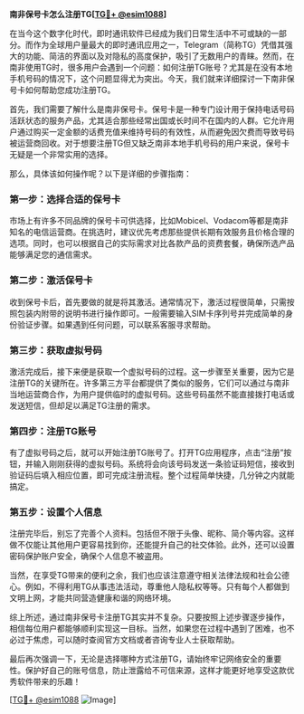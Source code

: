 **南非保号卡怎么注册TG[[TG💪+ @esim1088](https://t.me/s/esim1088)]**

在当今这个数字化时代，即时通讯软件已经成为我们日常生活中不可或缺的一部分。而作为全球用户量最大的即时通讯应用之一，Telegram（简称TG）凭借其强大的功能、简洁的界面以及对隐私的高度保护，吸引了无数用户的青睐。然而，在南非使用TG时，很多用户会遇到一个问题：如何注册TG账号？尤其是在没有本地手机号码的情况下，这个问题显得尤为突出。今天，我们就来详细探讨一下南非保号卡如何帮助您成功注册TG。

首先，我们需要了解什么是南非保号卡。保号卡是一种专门设计用于保持电话号码活跃状态的服务产品，尤其适合那些经常出国或长时间不在国内的人群。它允许用户通过购买一定金额的话费充值来维持号码的有效性，从而避免因欠费而导致号码被运营商回收。对于想要注册TG但又缺乏南非本地手机号码的用户来说，保号卡无疑是一个非常实用的选择。

那么，具体该如何操作呢？以下是详细的步骤指南：

### 第一步：选择合适的保号卡

市场上有许多不同品牌的保号卡可供选择，比如Mobicel、Vodacom等都是南非知名的电信运营商。在挑选时，建议优先考虑那些提供长期有效服务且价格合理的选项。同时，也可以根据自己的实际需求对比各款产品的资费套餐，确保所选产品能够满足您的通信需求。

### 第二步：激活保号卡

收到保号卡后，首先要做的就是将其激活。通常情况下，激活过程很简单，只需按照包装内附带的说明书进行操作即可。一般需要输入SIM卡序列号并完成简单的身份验证步骤。如果遇到任何问题，可以联系客服寻求帮助。

### 第三步：获取虚拟号码

激活完成后，接下来便是获取一个虚拟号码的过程。这一步骤至关重要，因为它是注册TG的关键所在。许多第三方平台都提供了类似的服务，它们可以通过与南非当地运营商合作，为用户提供临时的虚拟号码。这些号码虽然不能直接拨打电话或发送短信，但却足以满足TG注册的需求。

### 第四步：注册TG账号

有了虚拟号码之后，就可以开始注册TG账号了。打开TG应用程序，点击“注册”按钮，并输入刚刚获得的虚拟号码。系统将会向该号码发送一条验证码短信，接收到验证码后填入相应位置，即可完成注册流程。整个过程简单快捷，几分钟之内就能搞定。

### 第五步：设置个人信息

注册完毕后，别忘了完善个人资料。包括但不限于头像、昵称、简介等内容。这样做不仅能让其他用户更容易找到你，还能提升自己的社交体验。此外，还可以设置密码保护账户安全，确保个人信息不被盗用。

当然，在享受TG带来的便利之余，我们也应该注意遵守相关法律法规和社会公德心。例如，不得利用TG从事违法活动，尊重他人隐私权等等。只有每个人都做到文明上网，才能共同营造健康和谐的网络环境。

综上所述，通过南非保号卡注册TG其实并不复杂。只要按照上述步骤逐步操作，相信每位用户都能够顺利实现这一目标。当然，如果您在过程中遇到了困难，也不必过于焦虑，可以随时查阅官方文档或者咨询专业人士获取帮助。

最后再次强调一下，无论是选择哪种方式注册TG，请始终牢记网络安全的重要性。保护好自己的账号信息，防止泄露给不可信来源，这样才能更好地享受这款优秀软件带来的乐趣！

[[TG💪+ @esim1088](https://t.me/s/esim1088) ![Image](https://i.postimg.cc/4NQfJmqS/Snipaste-2025-05-13-00-14-12.png)]